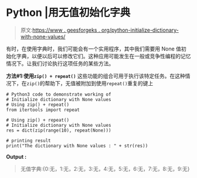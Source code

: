 # Python |用无值初始化字典

> 原文:[https://www . geesforgeks . org/python-initialize-dictionary-with-none-values/](https://www.geeksforgeeks.org/python-initialize-dictionary-with-none-values/)

有时，在使用字典时，我们可能会有一个实用程序，其中我们需要用 None 值初始化字典，以便以后可以修改它们。这种应用可能发生在一般或竞争性编程的记忆情况下。让我们讨论执行这项任务的某些方法。

**方法#1:使用`zip() + repeat()`**
这些功能的组合可用于执行该特定任务。在这种情况下，在`zip()`的帮助下，无值被附加到使用`repeat()`重复的键上

```
# Python3 code to demonstrate working of
# Initialize dictionary with None values
# Using zip() + repeat()
from itertools import repeat

# Using zip() + repeat()
# Initialize dictionary with None values
res = dict(zip(range(10), repeat(None)))

# printing result 
print("The dictionary with None values : " + str(res))
```

**Output :**

> 无值字典:{0:无，1:无，2:无，3:无，4:无，5:无，6:无，7:无，8:无，9:无}